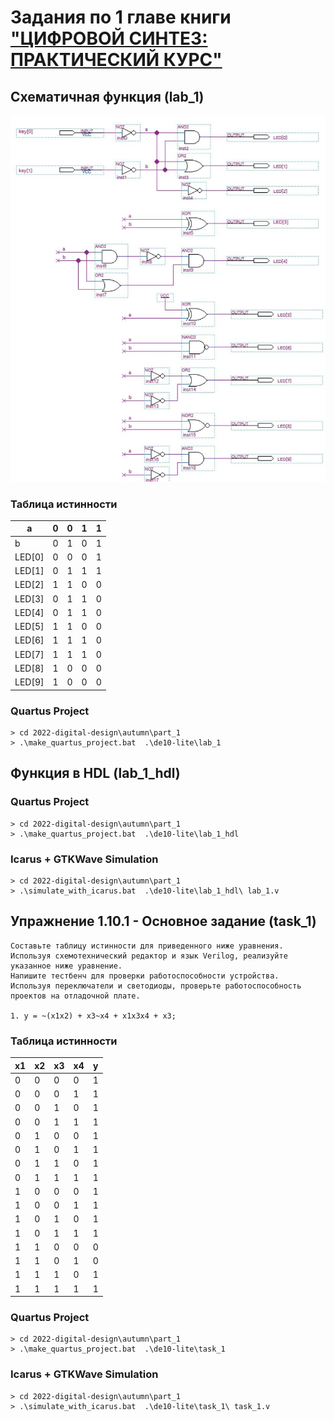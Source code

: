 # Задания по 1 главе книги ["ЦИФРОВОЙ СИНТЕЗ: ПРАКТИЧЕСКИЙ КУРС"](https://dmkpress.com/catalog/electronics/circuit_design/978-5-97060-850-0/)


## Схематичная функция (lab_1)

![scheme](lab_1_scheme.JPG)

### Таблица истинности
| a | 0 | 0 | 1 | 1 |
| --- | --- | --- | --- | --- |
| b | 0 | 1 | 0 | 1 |
| LED[0] | 0 | 0 | 0 | 1 |
| LED[1] | 0 | 1 | 1 | 1 |
| LED[2] | 1 | 1 | 0 | 0 |
| LED[3] | 0 | 1 | 1 | 0 |
| LED[4] | 0 | 1 | 1 | 0 |
| LED[5] | 1 | 1 | 0 | 0 |
| LED[6] | 1 | 1 | 1 | 0 |
| LED[7] | 1 | 1 | 1 | 0 |
| LED[8] | 1 | 0 | 0 | 0 |
| LED[9] | 1 | 0 | 0 | 0 |

### Quartus Project
```Batch
> cd 2022-digital-design\autumn\part_1
> .\make_quartus_project.bat  .\de10-lite\lab_1
```


## Функция в HDL (lab_1_hdl)
### Quartus Project
```Batch
> cd 2022-digital-design\autumn\part_1
> .\make_quartus_project.bat  .\de10-lite\lab_1_hdl
```

### Icarus + GTKWave Simulation
```Batch
> cd 2022-digital-design\autumn\part_1
> .\simulate_with_icarus.bat  .\de10-lite\lab_1_hdl\ lab_1.v
```


## Упражнение 1.10.1 - Основное задание (task_1)

```
Составьте таблицу истинности для приведенного ниже уравнения.
Используя схемотехнический редактор и язык Verilog, реализуйте указанное ниже уравнение.
Напишите тестбенч для проверки работоспособности устройства.
Используя переключатели и светодиоды, проверьте работоспособность проектов на отладочной плате.

1. y = ~(x1x2) + x3~x4 + x1x3x4 + x3;
```

### Таблица истинности
| x1 | x2 | x3 | x4 | y |
| --- | --- | --- | --- | --- |
| 0 | 0 | 0 | 0 | 1 |
| 0 | 0 | 0 | 1 | 1 |
| 0 | 0 | 1 | 0 | 1 |
| 0 | 0 | 1 | 1 | 1 |
| 0 | 1 | 0 | 0 | 1 |
| 0 | 1 | 0 | 1 | 1 |
| 0 | 1 | 1 | 0 | 1 |
| 0 | 1 | 1 | 1 | 1 |
| 1 | 0 | 0 | 0 | 1 |
| 1 | 0 | 0 | 1 | 1 |
| 1 | 0 | 1 | 0 | 1 |
| 1 | 0 | 1 | 1 | 1 |
| 1 | 1 | 0 | 0 | 0 |
| 1 | 1 | 0 | 1 | 0 |
| 1 | 1 | 1 | 0 | 1 |
| 1 | 1 | 1 | 1 | 1 |

### Quartus Project
```Batch
> cd 2022-digital-design\autumn\part_1
> .\make_quartus_project.bat  .\de10-lite\task_1
```

### Icarus + GTKWave Simulation
```Batch
> cd 2022-digital-design\autumn\part_1
> .\simulate_with_icarus.bat  .\de10-lite\task_1\ task_1.v
```
